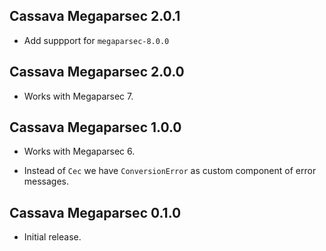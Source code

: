 ## Cassava Megaparsec 2.0.1

* Add suppport for `megaparsec-8.0.0`

## Cassava Megaparsec 2.0.0

* Works with Megaparsec 7.

## Cassava Megaparsec 1.0.0

* Works with Megaparsec 6.

* Instead of `Cec` we have `ConversionError` as custom component of error
  messages.

## Cassava Megaparsec 0.1.0

* Initial release.
